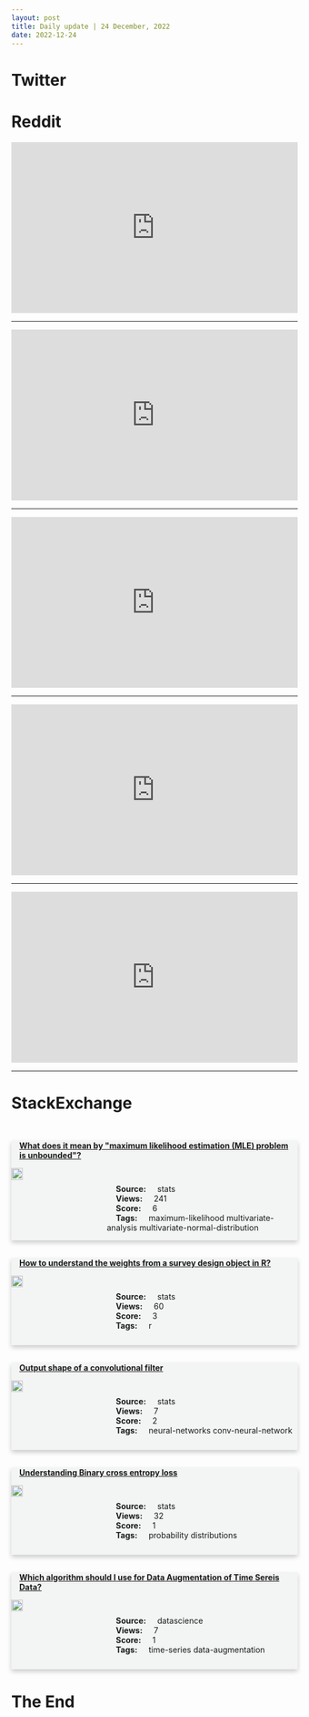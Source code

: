 ```yaml
---
layout: post
title: Daily update | 24 December, 2022
date: 2022-12-24
---
```


<script async src="https://platform.twitter.com/widgets.js" charset="utf-8"></script>


<script src='https://storage.ko-fi.com/cdn/scripts/overlay-widget.js'></script>
<script>
  kofiWidgetOverlay.draw('themldojo', {
    'type': 'floating-chat',
    'floating-chat.donateButton.text': 'Support me',
    'floating-chat.donateButton.background-color': '#f45d22',
    'floating-chat.donateButton.text-color': '#fff'
  });
</script>

# Twitter 

<blockquote class="twitter-tweet"><a href="https://twitter.com/hardmaru/status/1606151575784677376"></a></blockquote>

<blockquote class="twitter-tweet"><a href="https://twitter.com/svpino/status/1606273445800513536"></a></blockquote>

<blockquote class="twitter-tweet"><a href="https://twitter.com/gp_pulipaka/status/1606142810255761408"></a></blockquote>

<blockquote class="twitter-tweet"><a href="https://twitter.com/KirkDBorne/status/1606155750509723648"></a></blockquote>

<blockquote class="twitter-tweet"><a href="https://twitter.com/KirkDBorne/status/1606089713101651968"></a></blockquote>

<blockquote class="twitter-tweet"><a href="https://twitter.com/ylecun/status/1606096770081075201"></a></blockquote>

<blockquote class="twitter-tweet"><a href="https://twitter.com/ylecun/status/1606114034247499781"></a></blockquote>

<blockquote class="twitter-tweet"><a href="https://twitter.com/stanfordnlp/status/1606366823032623104"></a></blockquote>

<blockquote class="twitter-tweet"><a href="https://twitter.com/huggingface/status/1606329682923851778"></a></blockquote>

<blockquote class="twitter-tweet"><a href="https://twitter.com/ylecun/status/1606095000596467712"></a></blockquote>

# Reddit 

<iframe id="reddit-embed" src="https://www.redditmedia.com/r/MachineLearning/comments/ztbsf5/discussion_anyone_else_having_a_hard_time_not?ref_source=embed&amp;ref=share&amp;embed=true" sandbox="allow-scripts allow-same-origin allow-popups" style="border: none;" height="300" width="100%" scrolling="yes"></iframe>
<hr style="width:100%;text-align:left;margin-left:0">
<iframe id="reddit-embed" src="https://www.redditmedia.com/r/datascience/comments/zt689r/dont_feel_confident_working_as_a_data_scientist?ref_source=embed&amp;ref=share&amp;embed=true" sandbox="allow-scripts allow-same-origin allow-popups" style="border: none;" height="300" width="100%" scrolling="yes"></iframe>
<hr style="width:100%;text-align:left;margin-left:0">
<iframe id="reddit-embed" src="https://www.redditmedia.com/r/dataengineering/comments/ztpk9z/share_what_you_do_as_a_data_engineer_on_a_day_to?ref_source=embed&amp;ref=share&amp;embed=true" sandbox="allow-scripts allow-same-origin allow-popups" style="border: none;" height="300" width="100%" scrolling="yes"></iframe>
<hr style="width:100%;text-align:left;margin-left:0">
<iframe id="reddit-embed" src="https://www.redditmedia.com/r/dataengineering/comments/zte32g/do_you_have_a_career_path_in_your_company?ref_source=embed&amp;ref=share&amp;embed=true" sandbox="allow-scripts allow-same-origin allow-popups" style="border: none;" height="300" width="100%" scrolling="yes"></iframe>
<hr style="width:100%;text-align:left;margin-left:0">
<iframe id="reddit-embed" src="https://www.redditmedia.com/r/datascience/comments/zt4z5b/im_pretty_strong_with_sql_but_am_just_now_coming?ref_source=embed&amp;ref=share&amp;embed=true" sandbox="allow-scripts allow-same-origin allow-popups" style="border: none;" height="300" width="100%" scrolling="yes"></iframe>
<hr style="width:100%;text-align:left;margin-left:0">

<style>
.card {
box-shadow: 0 4px 8px 0 rgba(0,0,0,0.2);
transition: 0.3s;
width: 100%;
background-color: #F3F4F4;
}
p{
    margin-left:  3em;
    padding-top: 1em;
}
.part2{
    display: grid;
    grid-template-columns: 1fr 3fr;
}
h4{
    margin: 1em;
}

.card:hover {
box-shadow: 0 8px 16px 0 rgba(0,0,0,0.2);
}
b {
padding: 2px 16px;
}
</style>
  
# StackExchange 


  <br>
  <div class="card">
  <h4><a href='https://stats.stackexchange.com/questions/599859/what-does-it-mean-by-maximum-likelihood-estimation-mle-problem-is-unbounded'>What does it mean by &quot;maximum likelihood estimation (MLE) problem is unbounded&quot;?</a></h4> 
  <div class="part2">
      <img src="https://cdn.sstatic.net/Sites/stats/Img/apple-touch-icon@2.png?v=344f57aa10cc" alt="Img missing!" style="width:40%">
      <p><b>Source:</b> stats<br><b>Views:</b> 241<br><b>Score:</b> 6<br><b>Tags:</b> <span class="badge badge-dark">maximum-likelihood</span> <span class="badge badge-dark">multivariate-analysis</span> <span class="badge badge-dark">multivariate-normal-distribution</span></p> 
  </div>
  </div>
      
  <br>
  <div class="card">
  <h4><a href='https://stats.stackexchange.com/questions/599882/how-to-understand-the-weights-from-a-survey-design-object-in-r'>How to understand the weights from a survey design object in R?</a></h4> 
  <div class="part2">
      <img src="https://cdn.sstatic.net/Sites/stats/Img/apple-touch-icon@2.png?v=344f57aa10cc" alt="Img missing!" style="width:40%">
      <p><b>Source:</b> stats<br><b>Views:</b> 60<br><b>Score:</b> 3<br><b>Tags:</b> <span class="badge badge-dark">r</span></p> 
  </div>
  </div>
      
  <br>
  <div class="card">
  <h4><a href='https://stats.stackexchange.com/questions/599909/output-shape-of-a-convolutional-filter'>Output shape of a convolutional filter</a></h4> 
  <div class="part2">
      <img src="https://cdn.sstatic.net/Sites/stats/Img/apple-touch-icon@2.png?v=344f57aa10cc" alt="Img missing!" style="width:40%">
      <p><b>Source:</b> stats<br><b>Views:</b> 7<br><b>Score:</b> 2<br><b>Tags:</b> <span class="badge badge-dark">neural-networks</span> <span class="badge badge-dark">conv-neural-network</span></p> 
  </div>
  </div>
      
  <br>
  <div class="card">
  <h4><a href='https://stats.stackexchange.com/questions/599879/understanding-binary-cross-entropy-loss'>Understanding Binary cross entropy loss</a></h4> 
  <div class="part2">
      <img src="https://cdn.sstatic.net/Sites/stats/Img/apple-touch-icon@2.png?v=344f57aa10cc" alt="Img missing!" style="width:40%">
      <p><b>Source:</b> stats<br><b>Views:</b> 32<br><b>Score:</b> 1<br><b>Tags:</b> <span class="badge badge-dark">probability</span> <span class="badge badge-dark">distributions</span></p> 
  </div>
  </div>
      
  <br>
  <div class="card">
  <h4><a href='https://datascience.stackexchange.com/questions/117268/which-algorithm-should-i-use-for-data-augmentation-of-time-sereis-data'>Which algorithm should I use for Data Augmentation of Time Sereis Data?</a></h4> 
  <div class="part2">
      <img src="https://cdn.sstatic.net/Sites/datascience/Img/apple-touch-icon@2.png?v=1c36463984b3" alt="Img missing!" style="width:40%">
      <p><b>Source:</b> datascience<br><b>Views:</b> 7<br><b>Score:</b> 1<br><b>Tags:</b> <span class="badge badge-dark">time-series</span> <span class="badge badge-dark">data-augmentation</span></p> 
  </div>
  </div>
      
# The End